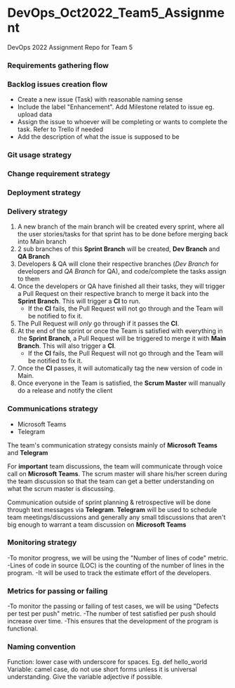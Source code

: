 # DevOps_Oct2022_Team5_Assignment
DevOps 2022 Assignment Repo for Team 5


### Requirements gathering flow
### Backlog issues creation flow
- Create a new issue (Task) with reasonable naming sense
- Include the label "Enhancement". Add Milestone related to issue eg. upload data
- Assign the issue to whoever will be completing or wants to complete the task. Refer to Trello if needed
- Add the description of what the issue is supposed to be
### Git usage strategy
### Change requirement strategy
### Deployment strategy
### Delivery strategy
1. A new branch of the main branch will be created every sprint, where all the user stories/tasks for that sprint has to be done before merging back into Main branch
2. 2 sub branches of this **Sprint Branch** will be created, **Dev Branch** and **QA Branch**
3. Developers & QA will clone their respective branches (*Dev Branch* for developers and *QA Branch* for QA), and code/complete the tasks assign to them
4. Once the developers or QA have finished all their tasks, they will trigger a Pull Request on their respective branch to merge it back into the **Sprint Branch**. This will trigger a **CI** to run.
   - If the **CI** fails, the Pull Request will not go through and the Team will be notified to fix it.
6. The Pull Request will *only* go through if it passes the **CI**.
7. At the end of the sprint or once the Team is satisfied with everything in the **Sprint Branch**, a Pull Request will be triggered to merge it with **Main Branch**. This will also trigger a **CI**.
   - If the **CI** fails, the Pull Request will not go through and the Team will be notified to fix it.
8. Once the **CI** passes, it will automatically tag the new version of code in Main.
9. Once everyone in the Team is satisfied, the **Scrum Master** will manually do a release and notify the client
### Communications strategy
- Microsoft Teams
- Telegram

The team's communication strategy consists mainly of **Microsoft Teams** and **Telegram**

For **important** team discussions, the team will communicate through voice call on **Microsoft Teams**. The scrum master will share his/her screen during the team discussion so that the team can get a better understanding on what the scrum master is discussing.

Communication outside of sprint planning & retrospective will be done through text messages via **Telegram**. **Telegram** will be used to schedule team meetings/discussions and generally any small tdiscussions that aren't big enough to warrant a team discussion on **Microsoft Teams**
### Monitoring strategy
-To monitor progress, we will be using the "Number of lines of code" metric. 
-Lines of code in source (LOC) is the counting of the number of lines in the program.
-It will be used to track the estimate effort of the developers.
### Metrics for passing or failing
-To monitor the passing or failing of test cases, we will be using "Defects per test per push" metric.
-The number of test satisfied per push should increase over time.
-This ensures that the development of the program is functional.
### Naming convention
Function: lower case with underscore for spaces. Eg. def hello_world
Variable: camel case, do not use short forms unless it is universal understanding. Give the variable adjective if possible.
